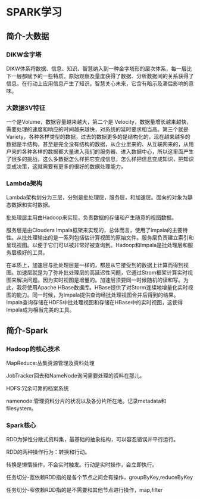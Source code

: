# SPARK学习

## 简介-大数据

### DIKW金字塔

DIKW体系将数据、信息、知识、智慧纳入到一种金字塔形的层次体系，每一层比下一层都赋予的一些特质。原始观察及量度获得了数据、分析数据间的关系获得了信息。在行动上应用信息产生了知识。智慧关心未来，它含有暗示及滞后影响的意味。

### 大数据3V特征

一个是Volume，数据容量越来越大，第二个是 Velocity，数据量增长越来越快，需要处理的速度和响应的时间越来越快，对系统的延时要求相当高。第三个就是Variety，各种各样类型的数据，过去的数据更多的是结构化的，现在越来越多的数据是半结构，甚至是完全没有结构的数据，从企业里来的、从互联网来的，从用户来的各种各样的数据都大量进入我们的服务器、进入数据中心，所以这里面产生了很多的挑战，这么多数据怎么样把它变成信息，怎么样把信息变成知识，把知识变成决策，这就需要有更多的很好的数据处理能力。

### Lambda架构

Lambda架构划分为三层，分别是批处理层，服务层，和加速层。面向的对象为静态数据和实时数据。

批处理层主用由Hadoop来实现，负责数据的存储和产生随意的视图数据。

服务层是由Cloudera Impala框架来实现的，总体而言，使用了Impala的主要特性。从批处理输出的是一系列包括估计算视图的原始文件。服务层负责建立索引和呈现视图。以便于它们可以被非常好被查询到。Hadoop和Impala是批处理层和服务层极好的工具。

在本质上，加速层与批处理层是一样的，都是从它接受到的数据上计算而得到视图。加速层就是为了弥补批处理层的高延迟性问题，它通过Strom框架计算实时视图来解决问题。因为实时视图是增量的。加速层须要同一时候随机的读和写。为此，我将使用Apache HBase数据库。HBase提供了对Storm连续地增量化实时视图的能力。同一时候，为Impala提供查询经批处理视图合并后得到的结果。Impala查询存储在HDFS中批处理视图和存储在HBase中的实时视图，这使得Impala成为相当完美的工具。

## 简介-Spark

### Hadoop的核心技术

MapReduce:丛集资源管理及资料处理

JobTracker回去和NameNode询问需要处理的资料在那儿。

HDFS:冗余可靠的档案系统

namenode:管理资料分片的状况以及各分片所在地。记录metadata和filesystem。

### Spark核心

RDD为弹性分散式资料集，最基础的抽象结构，可以容忍错误并平行运行。

RDD的两种操作行为：转换和行动。

转换是懒惰操作，不会实时触发。行动是实时操作，会立即执行。

任务切分-宽依赖RDD指的是各个节点之间会有操作，groupByKey,reduceByKey

任务切分-窄依赖RDD指的是不需要和其他节点进行操作，map,filter


